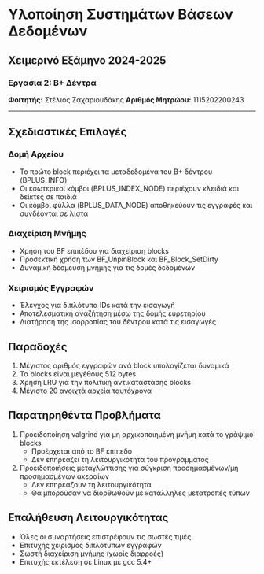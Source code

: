 # Υλοποίηση Συστημάτων Βάσεων Δεδομένων
## Χειμερινό Εξάμηνο 2024-2025
### Εργασία 2: B+ Δέντρα

**Φοιτητής:** Στέλιος Ζαχαριουδάκης
**Αριθμός Μητρώου:** 1115202200243

---

## Σχεδιαστικές Επιλογές

### Δομή Αρχείου
- Το πρώτο block περιέχει τα μεταδεδομένα του B+ δέντρου (BPLUS_INFO)
- Οι εσωτερικοί κόμβοι (BPLUS_INDEX_NODE) περιέχουν κλειδιά και δείκτες σε παιδιά
- Οι κόμβοι φύλλα (BPLUS_DATA_NODE) αποθηκεύουν τις εγγραφές και συνδέονται σε λίστα

### Διαχείριση Μνήμης
- Χρήση του BF επιπέδου για διαχείριση blocks
- Προσεκτική χρήση των BF_UnpinBlock και BF_Block_SetDirty
- Δυναμική δέσμευση μνήμης για τις δομές δεδομένων

### Χειρισμός Εγγραφών
- Έλεγχος για διπλότυπα IDs κατά την εισαγωγή
- Αποτελεσματική αναζήτηση μέσω της δομής ευρετηρίου
- Διατήρηση της ισορροπίας του δέντρου κατά τις εισαγωγές

## Παραδοχές
1. Μέγιστος αριθμός εγγραφών ανά block υπολογίζεται δυναμικά
2. Τα blocks είναι μεγέθους 512 bytes
3. Χρήση LRU για την πολιτική αντικατάστασης blocks
4. Μέγιστο 20 ανοιχτά αρχεία ταυτόχρονα

## Παρατηρηθέντα Προβλήματα
1. Προειδοποίηση valgrind για μη αρχικοποιημένη μνήμη κατά το γράψιμο blocks
   - Προέρχεται από το BF επίπεδο
   - Δεν επηρεάζει τη λειτουργικότητα του προγράμματος
2. Προειδοποιήσεις μεταγλώττισης για σύγκριση προσημασμένων/μη προσημασμένων ακεραίων
   - Δεν επηρεάζουν τη λειτουργικότητα
   - Θα μπορούσαν να διορθωθούν με κατάλληλες μετατροπές τύπων

## Επαλήθευση Λειτουργικότητας
- Όλες οι συναρτήσεις επιστρέφουν τις σωστές τιμές
- Επιτυχής χειρισμός διπλότυπων εγγραφών
- Σωστή διαχείριση μνήμης (χωρίς διαρροές)
- Επιτυχής εκτέλεση σε Linux με gcc 5.4+
